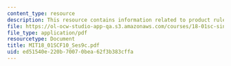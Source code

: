 ```yaml
---
content_type: resource
description: This resource contains information related to product rule.
file: https://ol-ocw-studio-app-qa.s3.amazonaws.com/courses/18-01sc-single-variable-calculus-fall-2010/ed51540e220b70070bea62f3b383cffa_MIT18_01SCF10_Ses9c.pdf
file_type: application/pdf
resourcetype: Document
title: MIT18_01SCF10_Ses9c.pdf
uid: ed51540e-220b-7007-0bea-62f3b383cffa
---
```

